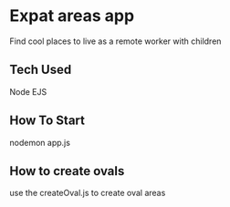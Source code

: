 # Expat areas app

Find cool places to live as a remote worker with children

## Tech Used

Node
EJS

## How To Start

nodemon app.js

## How to create ovals

use the createOval.js to create oval areas
